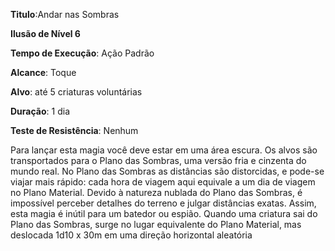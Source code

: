 **Titulo**:Andar nas Sombras

**Ilusão de Nível 6**

**Tempo de Execução**: Ação Padrão

**Alcance**: Toque

**Alvo**: até 5 criaturas voluntárias

**Duração**: 1 dia

**Teste de Resistência**: Nenhum

Para lançar esta magia você deve estar em uma área escura. Os alvos são transportados para o Plano das Sombras, uma versão fria e cinzenta do mundo real. 
No Plano das Sombras as distâncias são distorcidas, e pode-se viajar mais rápido: cada hora de viagem aqui equivale a um dia de viagem no Plano Material.
Devido à natureza nublada do Plano das Sombras, é impossível perceber detalhes do terreno e julgar distâncias exatas. 
Assim, esta magia é inútil para um batedor ou espião.
Quando uma criatura sai do Plano das Sombras, surge no lugar equivalente do Plano Material, mas deslocada 1d10 x 30m em uma direção horizontal aleatória